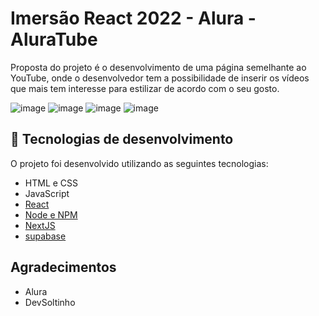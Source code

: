 # Imersão React 2022 - Alura - AluraTube

Proposta do projeto é o desenvolvimento de uma página semelhante ao YouTube, onde o desenvolvedor tem a possibilidade de inserir os vídeos que mais tem interesse para estilizar de acordo com o seu gosto.

![image](https://user-images.githubusercontent.com/101356855/201522983-79825375-dc10-40fd-8f26-5c2605596fa2.png)
![image](https://user-images.githubusercontent.com/101356855/201523003-457b3421-cc59-4cde-97b2-691661bc307a.png)
![image](https://user-images.githubusercontent.com/101356855/201523040-43eaa9ab-c764-4f83-92d5-5409d8320671.png)
![image](https://user-images.githubusercontent.com/101356855/201523205-4d96c2f8-93e2-4a97-869c-941ad2820d5c.png)


## 🚀 Tecnologias de desenvolvimento

O projeto foi desenvolvido utilizando as seguintes tecnologias:
- HTML e CSS
- JavaScript
- [React](https://pt-br.reactjs.org/)
- [Node e NPM](https://nodejs.org/)
- [NextJS](https://nextjs.org/)
- [supabase](https://supabase.com/)

## Agradecimentos
- Alura
- DevSoltinho


